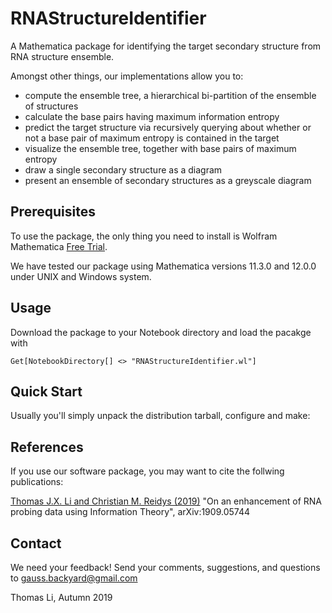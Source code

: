 # RNAStructureIdentifier
A Mathematica package for identifying the target secondary structure from RNA structure ensemble.

Amongst other things, our implementations allow you to:

- compute the ensemble tree, a hierarchical bi-partition of the ensemble of structures
- calculate the base pairs having maximum information entropy
- predict the target structure via recursively querying about whether or not
	a base pair of maximum entropy is contained in the target
- visualize the ensemble tree, together with base pairs of maximum entropy
- draw a single secondary structure as a diagram
- present an ensemble of secondary structures as a greyscale diagram

## Prerequisites

To use the package, the only thing you need to install is Wolfram Mathematica [Free Trial](https://www.wolfram.com/mathematica/trial/).

We have tested our package using Mathematica versions 11.3.0 and 12.0.0 under UNIX and Windows system.

## Usage
Download the package to your Notebook directory and load the pacakge with
```
Get[NotebookDirectory[] <> "RNAStructureIdentifier.wl"]
```

## Quick Start

Usually you'll simply unpack the distribution tarball, configure and make:


## References

If you use our software package, you may want to cite the follwing publications:

[Thomas J.X. Li and Christian M. Reidys (2019)](http://arxiv.org/abs/1909.05744)
"On an enhancement of RNA probing data using Information Theory", arXiv:1909.05744


## Contact

We need your feedback! Send your comments, suggestions, and questions to
gauss.backyard@gmail.com

Thomas Li, Autumn 2019
